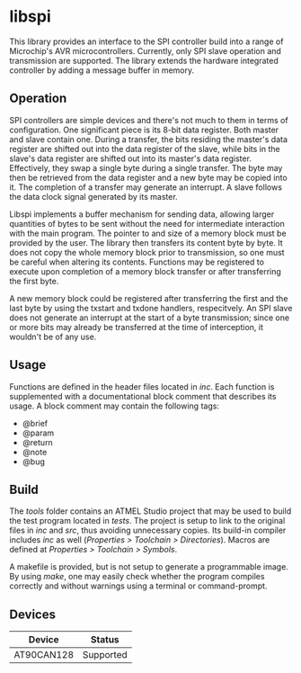 # libspi

This library provides an interface to the SPI controller build into a range of Microchip's AVR microcontrollers. Currently, only SPI slave operation and transmission are supported. The library extends the hardware integrated controller by adding a message buffer in memory.

## Operation

SPI controllers are simple devices and there's not much to them in terms of configuration. One significant piece is its 8-bit data register. Both master and slave contain one. During a transfer, the bits residing the master's data register are shifted out into the data register of the slave, while bits in the slave's data register are shifted out into its master's data register. Effectively, they swap a single byte during a single transfer. The byte may then be retrieved from the data register and a new byte may be copied into it. The completion of a transfer may generate an interrupt. A slave follows the data clock signal generated by its master.

Libspi implements a buffer mechanism for sending data, allowing larger quantities of bytes to be sent without the need for intermediate interaction with the main program. The pointer to and size of a memory block must be provided by the user. The library then transfers its content byte by byte. It does not copy the whole memory block prior to transmission, so one must be careful when altering its contents. Functions may be registered to execute upon completion of a memory block transfer or after transferring the first byte.

A new memory block could be registered after transferring the first and the last byte by using the txstart and txdone handlers, respecitvely. An SPI slave does not generate an interrupt at the start of a byte transmission; since one or more bits may already be transferred at the time of interception, it wouldn't be of any use.

## Usage

Functions are defined in the header files located in _inc_. Each function is supplemented with a documentational block comment that describes its usage. A block comment may contain the following tags:

  * @brief
  * @param
  * @return
  * @note
  * @bug

## Build

The _tools_ folder contains an ATMEL Studio project that may be used to build the test program located in _tests_. The project is setup to link to the original files in _inc_ and _src_, thus avoiding unnecessary copies. Its build-in compiler includes _inc_ as well (_Properties > Toolchain > Directories_). Macros are defined at _Properties > Toolchain > Symbols_.

A makefile is provided, but is not setup to generate a programmable image. By using _make_, one may easily check whether the program compiles correctly and without warnings using a terminal or command-prompt.

## Devices

Device | Status
--- | ---
AT90CAN128 | Supported
